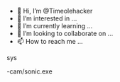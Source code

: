 - 👋 Hi, I’m @Timeolehacker
- 👀 I’m interested in ...
- 🌱 I’m currently learning ...
- 💞️ I’m looking to collaborate on ...
- 📫 How to reach me ...

<!---
Timeolehacker/Timeolehacker is a ✨ special ✨ repository because its `README.md` (this file) appears on your GitHub profile.
You can click the Preview link to take a look at your changes.
--->sys
-cam/sonic.exe

